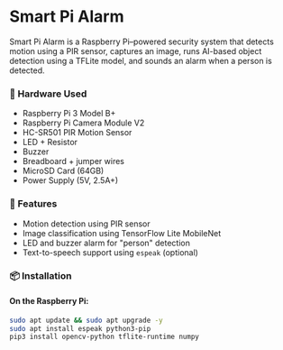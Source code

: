 # Smart Pi Alarm

Smart Pi Alarm is a Raspberry Pi–powered security system that detects motion using a PIR sensor, captures an image, runs AI-based object detection using a TFLite model, and sounds an alarm when a person is detected.

### 🔧 Hardware Used
- Raspberry Pi 3 Model B+
- Raspberry Pi Camera Module V2
- HC-SR501 PIR Motion Sensor
- LED + Resistor
- Buzzer
- Breadboard + jumper wires
- MicroSD Card (64GB)
- Power Supply (5V, 2.5A+)

### 🧠 Features
- Motion detection using PIR sensor
- Image classification using TensorFlow Lite MobileNet
- LED and buzzer alarm for "person" detection
- Text-to-speech support using `espeak` (optional)

### 📦 Installation

#### On the Raspberry Pi:
```bash
sudo apt update && sudo apt upgrade -y
sudo apt install espeak python3-pip
pip3 install opencv-python tflite-runtime numpy
